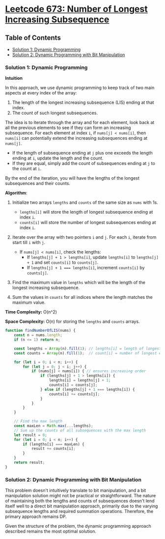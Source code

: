 # [Leetcode 673: Number of Longest Increasing Subsequence](https://leetcode.com/problems/number-of-longest-increasing-subsequence/)

## Table of Contents
- [Solution 1: Dynamic Programming](#solution-1-dynamic-programming)
- [Solution 2: Dynamic Programming with Bit Manipulation](#solution-2-dynamic-programming-with-bit-manipulation)

### Solution 1: Dynamic Programming

**Intuition**

In this approach, we use dynamic programming to keep track of two main aspects at every index of the array:
1. The length of the longest increasing subsequence (LIS) ending at that index.
2. The count of such longest subsequences.

The idea is to iterate through the array and for each element, look back at all the previous elements to see if they can form an increasing subsequence. For each element at index `i`, if `nums[j] < nums[i]`, then `nums[i]` can potentially extend the increasing subsequences ending at `nums[j]`.

- If the length of subsequence ending at `j` plus one exceeds the length ending at `i`, update the length and the count.
- If they are equal, simply add the count of subsequences ending at `j` to the count at `i`.

By the end of the iteration, you will have the lengths of the longest subsequences and their counts. 

**Algorithm**:
1. Initialize two arrays `lengths` and `counts` of the same size as `nums` with 1s. 
   - `lengths[i]` will store the length of longest subsequence ending at index `i`.
   - `counts[i]` will store the number of longest subsequences ending at index `i`.

2. Iterate over the array with two pointers `i` and `j`. For each `i`, iterate from start till `i` with `j`.
   - If `nums[j] < nums[i]`, check the lengths:
     - If `lengths[j] + 1 > lengths[i]`, update `lengths[i]` to `lengths[j] + 1` and set `counts[i]` to `counts[j]`.
     - If `lengths[j] + 1 === lengths[i]`, increment `counts[i]` by `counts[j]`.

3. Find the maximum value in `lengths` which will be the length of the longest increasing subsequence.
4. Sum the values in `counts` for all indices where the length matches the maximum value.

**Time Complexity:** O(n^2)

**Space Complexity:** O(n) for storing the `lengths` and `counts` arrays.

```javascript
function findNumberOfLIS(nums) {
    const n = nums.length;
    if (n <= 1) return n;

    const lengths = Array(n).fill(1); // lengths[i] = length of longest ending in nums[i]
    const counts = Array(n).fill(1);  // count[i] = number of longest ending in nums[i]

    for (let i = 0; i < n; i++) {
        for (let j = 0; j < i; j++) {
            if (nums[j] < nums[i]) { // ensures increasing order
                if (lengths[j] + 1 > lengths[i]) {
                    lengths[i] = lengths[j] + 1;
                    counts[i] = counts[j];
                } else if (lengths[j] + 1 === lengths[i]) {
                    counts[i] += counts[j];
                }
            }
        }
    }

    // Find the max length
    const maxLen = Math.max(...lengths);
    // Sum up the counts of all subsequences with the max length
    let result = 0;
    for (let i = 0; i < n; i++) {
        if (lengths[i] === maxLen) {
            result += counts[i];
        }
    }
    return result;
}
```

### Solution 2: Dynamic Programming with Bit Manipulation

This problem doesn't intuitively translate to bit manipulation, and a bit manipulation solution might not be practical or straightforward. The nature of maintaining both the lengths and counts of subsequences doesn't lend itself well to a direct bit manipulation approach, primarily due to the varying subsequence lengths and required summation operations. Therefore, the primary approach remains DP.

Given the structure of the problem, the dynamic programming approach described remains the most optimal solution.

